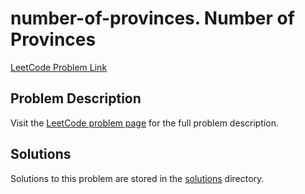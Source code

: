 # number-of-provinces. Number of Provinces

[LeetCode Problem Link](https://leetcode.com/problems/number_of_provinces/)

## Problem Description

Visit the [LeetCode problem page](https://leetcode.com/problems/number_of_provinces/) for the full problem description.

## Solutions

Solutions to this problem are stored in the [solutions](./solutions) directory.
